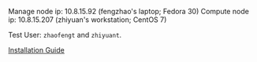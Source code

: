 Manage node ip: 10.8.15.92 (fengzhao's laptop; Fedora 30)
Compute node ip: 10.8.15.207 (zhiyuan's workstation; CentOS 7)

Test User: `zhaofengt` and `zhiyuant`.

[Installation Guide](https://www.slothparadise.com/how-to-install-slurm-on-centos-7-cluster/)